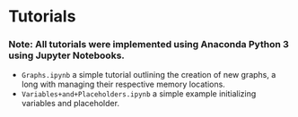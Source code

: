 # Tutorials
### Note: All tutorials were implemented using Anaconda Python 3 using Jupyter Notebooks. 
- ```Graphs.ipynb``` a simple tutorial outlining the creation of new graphs, a long with managing their respective memory locations.
- ```Variables+and+Placeholders.ipynb``` a simple example initializing variables and placeholder. 
